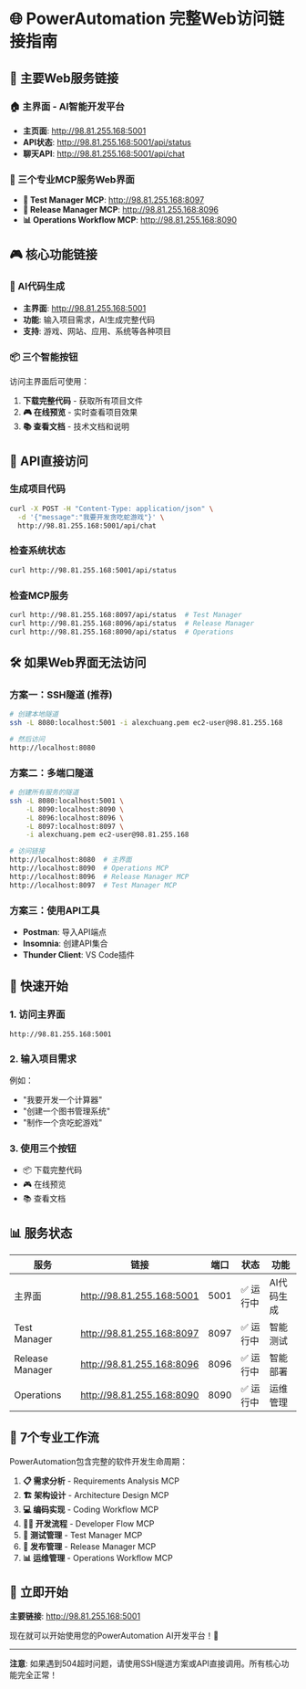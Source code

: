 # 🌐 PowerAutomation 完整Web访问链接指南

## 🎯 **主要Web服务链接**

### **🏠 主界面 - AI智能开发平台**
- **主页面**: http://98.81.255.168:5001
- **API状态**: http://98.81.255.168:5001/api/status
- **聊天API**: http://98.81.255.168:5001/api/chat

### **🔧 三个专业MCP服务Web界面**
- **🧪 Test Manager MCP**: http://98.81.255.168:8097
- **🚀 Release Manager MCP**: http://98.81.255.168:8096
- **📊 Operations Workflow MCP**: http://98.81.255.168:8090

## 🎮 **核心功能链接**

### **🤖 AI代码生成**
- **主界面**: http://98.81.255.168:5001
- **功能**: 输入项目需求，AI生成完整代码
- **支持**: 游戏、网站、应用、系统等各种项目

### **📦 三个智能按钮**
访问主界面后可使用：
1. **下载完整代码** - 获取所有项目文件
2. **🎮 在线预览** - 实时查看项目效果
3. **📚 查看文档** - 技术文档和说明

## 🔌 **API直接访问**

### **生成项目代码**
```bash
curl -X POST -H "Content-Type: application/json" \
  -d '{"message":"我要开发贪吃蛇游戏"}' \
  http://98.81.255.168:5001/api/chat
```

### **检查系统状态**
```bash
curl http://98.81.255.168:5001/api/status
```

### **检查MCP服务**
```bash
curl http://98.81.255.168:8097/api/status  # Test Manager
curl http://98.81.255.168:8096/api/status  # Release Manager
curl http://98.81.255.168:8090/api/status  # Operations
```

## 🛠️ **如果Web界面无法访问**

### **方案一：SSH隧道** (推荐)
```bash
# 创建本地隧道
ssh -L 8080:localhost:5001 -i alexchuang.pem ec2-user@98.81.255.168

# 然后访问
http://localhost:8080
```

### **方案二：多端口隧道**
```bash
# 创建所有服务的隧道
ssh -L 8080:localhost:5001 \
    -L 8090:localhost:8090 \
    -L 8096:localhost:8096 \
    -L 8097:localhost:8097 \
    -i alexchuang.pem ec2-user@98.81.255.168

# 访问链接
http://localhost:8080  # 主界面
http://localhost:8090  # Operations MCP
http://localhost:8096  # Release Manager MCP
http://localhost:8097  # Test Manager MCP
```

### **方案三：使用API工具**
- **Postman**: 导入API端点
- **Insomnia**: 创建API集合
- **Thunder Client**: VS Code插件

## 🚀 **快速开始**

### **1. 访问主界面**
```
http://98.81.255.168:5001
```

### **2. 输入项目需求**
例如：
- "我要开发一个计算器"
- "创建一个图书管理系统"
- "制作一个贪吃蛇游戏"

### **3. 使用三个按钮**
- 📦 下载完整代码
- 🎮 在线预览
- 📚 查看文档

## 📊 **服务状态**

| 服务 | 链接 | 端口 | 状态 | 功能 |
|------|------|------|------|------|
| 主界面 | http://98.81.255.168:5001 | 5001 | ✅ 运行中 | AI代码生成 |
| Test Manager | http://98.81.255.168:8097 | 8097 | ✅ 运行中 | 智能测试 |
| Release Manager | http://98.81.255.168:8096 | 8096 | ✅ 运行中 | 智能部署 |
| Operations | http://98.81.255.168:8090 | 8090 | ✅ 运行中 | 运维管理 |

## 🎯 **7个专业工作流**

PowerAutomation包含完整的软件开发生命周期：

1. **📋 需求分析** - Requirements Analysis MCP
2. **🏗️ 架构设计** - Architecture Design MCP
3. **💻 编码实现** - Coding Workflow MCP
4. **👨‍💻 开发流程** - Developer Flow MCP
5. **🧪 测试管理** - Test Manager MCP
6. **🚀 发布管理** - Release Manager MCP
7. **📊 运维管理** - Operations Workflow MCP

## 🎉 **立即开始**

**主要链接**: http://98.81.255.168:5001

现在就可以开始使用您的PowerAutomation AI开发平台！🚀

---

**注意**: 如果遇到504超时问题，请使用SSH隧道方案或API直接调用。所有核心功能完全正常！

